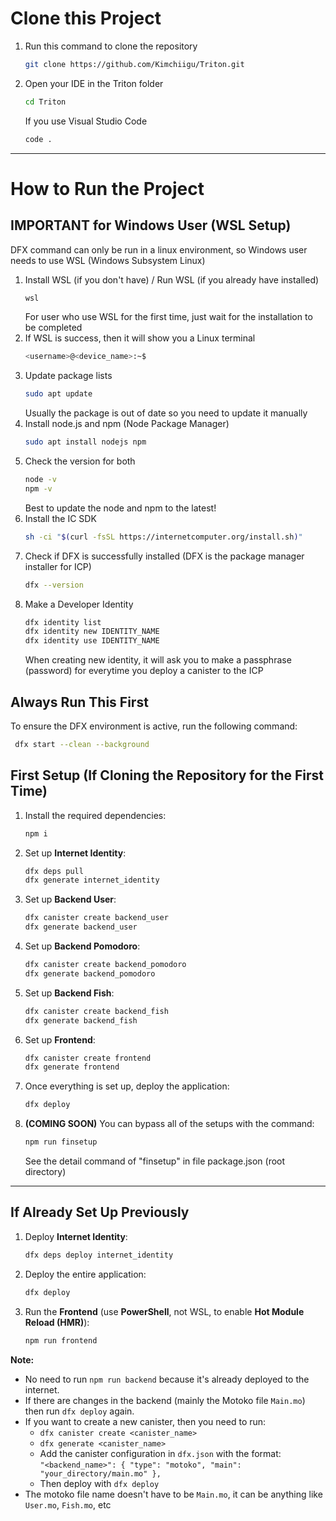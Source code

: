 # Clone this Project
1. Run this command to clone the repository
   ```sh
   git clone https://github.com/Kimchiigu/Triton.git
   ```
   
2. Open your IDE in the Triton folder
   ```sh
   cd Triton
   ```
   If you use Visual Studio Code
   ```sh
   code .
   ```
---

# How to Run the Project

## **IMPORTANT** for Windows User (WSL Setup)
DFX command can only be run in a linux environment, so Windows user needs to use WSL (Windows Subsystem Linux)
1. Install WSL (if you don't have) / Run WSL (if you already have installed)
   ```sh
   wsl
   ```
   For user who use WSL for the first time, just wait for the installation to be completed
2. If WSL is success, then it will show you a Linux terminal
   ```sh
   <username>@<device_name>:~$
   ```
3. Update package lists
   ```sh
   sudo apt update
   ```
   Usually the package is out of date so you need to update it manually
4. Install node.js and npm (Node Package Manager)
   ```sh
   sudo apt install nodejs npm
   ```
5. Check the version for both
   ```sh
   node -v
   npm -v
   ```
   Best to update the node and npm to the latest!
6. Install the IC SDK
   ```sh
   sh -ci "$(curl -fsSL https://internetcomputer.org/install.sh)"
   ```
7. Check if DFX is successfully installed (DFX is the package manager installer for ICP)
   ```sh
   dfx --version
   ```
8. Make a Developer Identity
   ```sh
   dfx identity list
   dfx identity new IDENTITY_NAME
   dfx identity use IDENTITY_NAME
   ```
   When creating new identity, it will ask you to make a passphrase (password) for everytime you deploy a canister to the ICP

## Always Run This First
To ensure the DFX environment is active, run the following command:

```sh
 dfx start --clean --background
```

## First Setup (If Cloning the Repository for the First Time)

1. Install the required dependencies:
   ```sh
   npm i
   ```

2. Set up **Internet Identity**:
   ```sh
   dfx deps pull
   dfx generate internet_identity
   ```

3. Set up **Backend User**:
   ```sh
   dfx canister create backend_user
   dfx generate backend_user
   ```

4. Set up **Backend Pomodoro**:
   ```sh
   dfx canister create backend_pomodoro
   dfx generate backend_pomodoro
   ```

5. Set up **Backend Fish**:
   ```sh
   dfx canister create backend_fish
   dfx generate backend_fish
   ```

6. Set up **Frontend**:
   ```sh
   dfx canister create frontend
   dfx generate frontend
   ```

7. Once everything is set up, deploy the application:
   ```sh
   dfx deploy
   ```

8. **(COMING SOON)** You can bypass all of the setups with the command:
   ```sh
   npm run finsetup
   ```
   See the detail command of "finsetup" in file package.json (root directory)

---

## If Already Set Up Previously

1. Deploy **Internet Identity**:
   ```sh
   dfx deps deploy internet_identity
   ```

2. Deploy the entire application:
   ```sh
   dfx deploy
   ```

3. Run the **Frontend** (use **PowerShell**, not WSL, to enable **Hot Module Reload (HMR)**):
   ```sh
   npm run frontend
   ```

**Note:** 
- No need to run `npm run backend` because it's already deployed to the internet.
- If there are changes in the backend (mainly the Motoko file `Main.mo`) then run `dfx deploy` again.
- If you want to create a new canister, then you need to run:
  - `dfx canister create <canister_name>`
  - `dfx generate <canister_name>`
  - Add the canister configuration in `dfx.json` with the format: <br>
     `"<backend_name>": {
         "type": "motoko",
         "main": "your_directory/main.mo"
       },`
  - Then deploy with `dfx deploy`
- The motoko file name doesn't have to be `Main.mo`, it can be anything like `User.mo`, `Fish.mo`, etc
